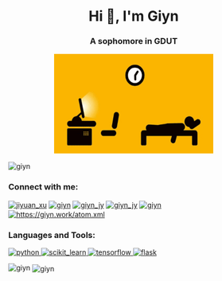 <h1 align="center">Hi 👋, I'm Giyn</h1>
<h3 align="center">A sophomore in GDUT</h3>
<div align=center><img width = '320' height ='200' src ="https://github.com/Giyn/Giyn/blob/master/Assets/Work.gif"/></div>
<p align="left"> <img src="https://komarev.com/ghpvc/?username=giyn" alt="giyn" /> </p>

<p align="left">
<h3 align="left">Connect with me:</h3>
<a href="https://twitter.com/jiyuan_xu" target="blank"><img align="center" src="https://cdn.jsdelivr.net/npm/simple-icons@3.0.1/icons/twitter.svg" alt="jiyuan_xu" height="30" width="40" /></a>
<a href="https://stackoverflow.com/users/13061710/giyn" target="blank"><img align="center" src="https://cdn.jsdelivr.net/npm/simple-icons@3.0.1/icons/stackoverflow.svg" alt="giyn" height="30" width="40" /></a>
<a href="https://kaggle.com/giynjy" target="blank"><img align="center" src="https://cdn.jsdelivr.net/npm/simple-icons@3.0.1/icons/kaggle.svg" alt="giyn_jy" height="30" width="40" /></a>
<a href="https://instagram.com/giyn_jy" target="blank"><img align="center" src="https://cdn.jsdelivr.net/npm/simple-icons@3.0.1/icons/instagram.svg" alt="giyn_jy" height="30" width="40" /></a>
<a href="https://www.youtube.com/channel/UCXojBh1-K9--IJkiAkGaELw/featured?view_as=subscriber" target="blank"><img align="center" src="https://cdn.jsdelivr.net/npm/simple-icons@3.0.1/icons/youtube.svg" alt="giyn" height="30" width="40" /></a>
<a href="/https://giyn.work/atom.xml" target="blank"><img align="center" src="https://cdn.jsdelivr.net/npm/simple-icons@3.0.1/icons/rss.svg" alt="https://giyn.work/atom.xml" height="30" width="40" /></a>
</p>

<h3 align="left">Languages and Tools:</h3>
<p align="left"> <a href="https://www.python.org" target="_blank"> <img src="https://devicons.github.io/devicon/devicon.git/icons/python/python-original.svg" alt="python" width="40" height="40"/> </a> <a href="" target="_blank"> <img src="https://upload.wikimedia.org/wikipedia/commons/0/05/Scikit_learn_logo_small.svg" alt="scikit_learn" width="40" height="40"/> </a> <a href="https://www.tensorflow.org" target="_blank"> <img src="https://www.vectorlogo.zone/logos/tensorflow/tensorflow-icon.svg" alt="tensorflow" width="40" height="40"/> </a> <a href="" target="_blank"> <img src="https://www.vectorlogo.zone/logos/pocoo_flask/pocoo_flask-icon.svg" alt="flask" width="40" height="40"/> </a> </p>

<p><img align="left" src="https://github-readme-stats.vercel.app/api/top-langs/?username=giyn&layout=compact" alt="giyn" /></p>

<p>&nbsp;<img align="center" src="https://github-readme-stats.vercel.app/api?username=giyn&show_icons=true" alt="giyn" /></p>
